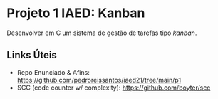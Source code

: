 # Projeto 1 IAED: Kanban

Desenvolver em C um sistema de gestão de tarefas tipo _kanban_.

## Links Úteis

-   Repo Enunciado & Afins: https://github.com/pedroreissantos/iaed21/tree/main/p1
-   SCC (code counter w/ complexity): https://github.com/boyter/scc
